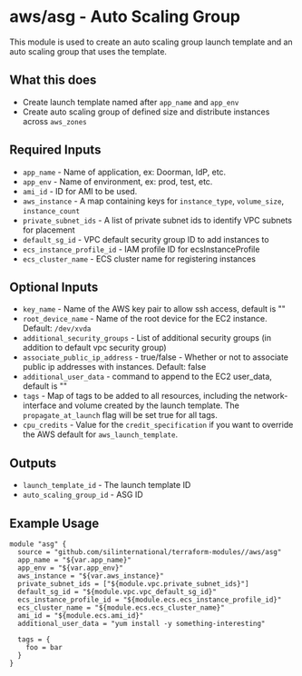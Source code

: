 # aws/asg - Auto Scaling Group
This module is used to create an auto scaling group launch template and
an auto scaling group that uses the template.

## What this does

 - Create launch template named after `app_name` and `app_env`
 - Create auto scaling group of defined size and distribute instances across `aws_zones`

## Required Inputs

 - `app_name` - Name of application, ex: Doorman, IdP, etc.
 - `app_env` - Name of environment, ex: prod, test, etc.
 - `ami_id` - ID for AMI to be used.
 - `aws_instance` - A map containing keys for `instance_type`, `volume_size`, `instance_count`
 - `private_subnet_ids` - A list of private subnet ids to identify VPC subnets for placement
 - `default_sg_id` - VPC default security group ID to add instances to
 - `ecs_instance_profile_id` - IAM profile ID for ecsInstanceProfile
 - `ecs_cluster_name` - ECS cluster name for registering instances

## Optional Inputs

 - `key_name` - Name of the AWS key pair to allow ssh access, default is ""
 - `root_device_name` - Name of the root device for the EC2 instance. Default: `/dev/xvda`
 - `additional_security_groups` - List of additional security groups (in addition to default vpc security group)
 - `associate_public_ip_address` - true/false - Whether or not to associate public ip addresses with instances. Default: false
 - `additional_user_data` - command to append to the EC2 user\_data, default is ""
 - `tags` - Map of tags to be added to all resources, including the network-interface and volume created by the launch template. The `propagate_at_launch` flag will be set true for all tags.
 - `cpu_credits` - Value for the `credit_specification` if you want to override the AWS default for `aws_launch_template`.

## Outputs

 - `launch_template_id` - The launch template ID
 - `auto_scaling_group_id` - ASG ID

## Example Usage

```hcl
module "asg" {
  source = "github.com/silinternational/terraform-modules//aws/asg"
  app_name = "${var.app_name}"
  app_env = "${var.app_env}"
  aws_instance = "${var.aws_instance}"
  private_subnet_ids = ["${module.vpc.private_subnet_ids}"]
  default_sg_id = "${module.vpc.vpc_default_sg_id}"
  ecs_instance_profile_id = "${module.ecs.ecs_instance_profile_id}"
  ecs_cluster_name = "${module.ecs.ecs_cluster_name}"
  ami_id = "${module.ecs.ami_id}"
  additional_user_data = "yum install -y something-interesting"

  tags = {
    foo = bar
  }
}
```
